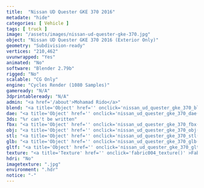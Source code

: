 ```yaml
---
title:  "Nissan UD Quester GKE 370 2016"
metadate: "hide"
categories: [ Vehicle ]
tags: [ truck ]
image: "/assets/images/nissan-ud-quester-gke-370.jpg"
object: "Nissan UD Quester GKE 370 2016 (Exterior Only)"
geometry: "Subdivision-ready"
vertices: "210,462"
uvunwrapped: "Yes"
animated: "No"
software: "Blender 2.79b"
rigged: "No"
scalable: "CG Only"
engine: "Cycles Render (1080 Samples)"
gameready: "N/A"
3dprintableready: "N/A"
admin: "<a href='/about'>Mohamad Rido</a>"
blend: "<a title='Object' href='' onclick='nissan_ud_quester_gke_370_blend()' >.zip 11.5 MB</a>"
dae: "<a title='Object' href='' onclick='nissan_ud_quester_gke_370_dae()' >.zip 6.1 MB</a>"
3ds: "%r can't be written"
fbx: "<a title='Object' href='' onclick='nissan_ud_quester_gke_370_fbx()' >.zip 8.8 MB</a>"
obj: "<a title='Object' href='' onclick='nissan_ud_quester_gke_370_obj()' >.zip 5.5 MB</a>"
stl: "<a title='Object' href='' onclick='nissan_ud_quester_gke_370_stl()' >.zip 8.6 MB</a>"
glb: "<a title='Object' href='' onclick='nissan_ud_quester_gke_370_glb()' >.zip 11.9 MB</a>"
gltf: "<a title='Object' href='' onclick='nissan_ud_quester_gke_370_gltf()' >.zip 12.8 MB</a>"
texture: "<a title='Texture' href='' onclick='fabric004_texture()' >Fabric004</a>"
hdri: "No"
imagetexture: ".jpg"
environment: ".hdr"
notice: "-"
---
```

